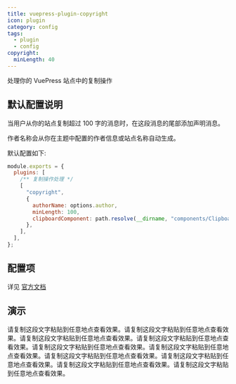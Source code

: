 ```yaml
---
title: vuepress-plugin-copyright
icon: plugin
category: config
tags:
  - plugin
  - config
copyright:
  minLength: 40
---
```


处理你的 VuePress 站点中的复制操作

<!-- more -->

## 默认配置说明

当用户从你的站点复制超过 100 字的消息时，在这段消息的尾部添加声明消息。

作者名称会从你在主题中配置的作者信息或站点名称自动生成。

默认配置如下:

```js {4-11}
module.exports = {
  plugins: [
    /** 复制操作处理 */
    [
      "copyright",
      {
        authorName: options.author,
        minLength: 100,
        clipboardComponent: path.resolve(__dirname, "components/Clipboard.vue"),
      },
    ],
  ],
};
```

## 配置项

详见 [官方文档](https://vuepress.github.io/zh/plugins/copyright/#配置项)

## 演示

请复制这段文字粘贴到任意地点查看效果。请复制这段文字粘贴到任意地点查看效果。请复制这段文字粘贴到任意地点查看效果。请复制这段文字粘贴到任意地点查看效果。请复制这段文字粘贴到任意地点查看效果。请复制这段文字粘贴到任意地点查看效果。请复制这段文字粘贴到任意地点查看效果。请复制这段文字粘贴到任意地点查看效果。请复制这段文字粘贴到任意地点查看效果。请复制这段文字粘贴到任意地点查看效果。
